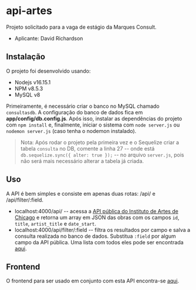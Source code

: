 # api-artes

Projeto solicitado para a vaga de estágio da Marques Consult.

- Aplicante: David Richardson

## Instalação

O projeto foi desenvolvido usando:

- Nodejs v16.15.1
- NPM v8.5.3
- MySQL v8

Primeiramente, é necessário criar o banco no MySQL chamado `consultasdb`. A configuração do banco de dados fica em **app/config/db.config.js**. Após isso, instalar as dependências do projeto com `npm install` e, finalmente, iniciar o sistema com `node server.js` ou `nodemon server.js` (caso tenha o nodemon instalado).

> Nota: Após rodar o projeto pela primeira vez e o Sequelize criar a tabela `consulta` no DB, comente a linha 27 -- onde está `db.sequelize.sync({ alter: true });` -- no arquivo `server.js`, pois não será mais necessário alterar a tabela já criada.

## Uso

A API é bem simples e consiste em apenas duas rotas: /api/ e /api/filter/:field.

- localhost:4000/api/ -- acessa a [API pública do Instituto de Artes de Chicago](https://www.artic.edu/open-access/public-api) e retorna um array em JSON das obras com os campos `id`, `title`, `artist_title` e `date_start`.
- localhost:4000/api/filter/:field -- filtra os resultados por campo e salva a consulta realizada no banco de dados. Substitua `:field` por algum campo da API pública. Uma lista com todos eles pode ser encontrada [aqui](https://api.artic.edu/docs/#collections-2).

## Frontend

O frontend para ser usado em conjunto com esta API encontra-se [aqui](https://github.com/nosdrahcirvsky/artes-api-fetch).
